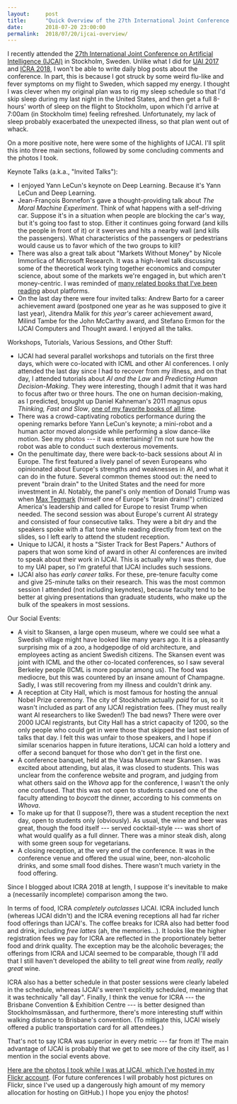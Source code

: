 ```yaml
---
layout:     post
title:      "Quick Overview of the 27th International Joint Conference on Artificial Intelligence (IJCAI), with Photos"
date:       2018-07-20 23:00:00
permalink:  2018/07/20/ijcai-overview/
---
```


I recently attended the [27th International Joint Conference on Artificial
Intelligence (IJCAI)][1] in Stockholm, Sweden. Unlike what I did for [UAI
2017][3] and [ICRA 2018][4], I won't be able to write daily blog posts about the
conference. In part, this is because I got struck by some weird flu-like and
fever symptoms on my flight to Sweden, which sapped my energy. I thought I was
clever when my original plan was to rig my sleep schedule so that I'd skip sleep
during my last night in the United States, and then get a full 8-hours' worth of
sleep on the flight to Stockholm, upon which I'd arrive at 7:00am (in Stockholm
time) feeling refreshed. Unfortunately, my lack of sleep probably exacerbated
the unexpected illness, so that plan went out of whack.

On a more positive note, here were some of the highlights of IJCAI. I'll split
this into three main sections, followed by some concluding comments and the
photos I took.

Keynote Talks (a.k.a., "Invited Talks"):

- I enjoyed Yann LeCun's keynote on Deep Learning. Because it's Yann LeCun and
  Deep Learning.
- Jean-François Bonnefon's gave a thought-providing talk about *The Moral
  Machine Experiment*. Think of what happens with a self-driving car. Suppose
  it's in a situation when people are blocking the car's way, but it's going too
  fast to stop. Either it continues going forward (and kills the people in front
  of it) or it swerves and hits a nearby wall (and kills the passengers). What
  characteristics of the passengers or pedestrians would cause us to favor which
  of the two groups to kill?
- There was also a great talk about "Markets Without Money" by Nicole Immorlica
  of Microsoft Research. It was a high-level talk discussing some of the
  theoretical work tying together economics and computer science, about some of
  the markets we're engaged in, but which aren't money-centric. I was reminded
  of [many related books that I've been reading][6] about platforms.
- On the last day there were four invited talks: Andrew Barto for a career
  achievement award (postponed one year as he was supposed to give it last
  year), Jitendra Malik for *this year's* career achievement award, Milind Tambe
  for the John McCarthy award, and Stefano Ermon for the IJCAI Computers and
  Thought award. I enjoyed all the talks.

Workshops, Tutorials, Various Sessions, and Other Stuff:

- IJCAI had several parallel workshops and tutorials on the first three days,
  which were co-located with ICML and other AI conferences. I only attended the
  last day since I had to recover from my illness, and on that day, I attended
  tutorials about *AI and the Law* and *Predicting Human Decision-Making*. They
  were interesting, though I admit that it was hard to focus after two or three
  hours. The one on human decision-making, as I predicted, brought up Daniel
  Kahneman's 2011 magnus opus *Thinking, Fast and Slow*, [one of my favorite
  books of all time][6].
- There was a crowd-captivating robotics performance during the opening remarks
  before Yann LeCun's keynote; a mini-robot and a human actor moved alongside
  while performing a slow dance-like motion.  See my photos --- it was
  entertaining! I'm not sure how the robot was able to conduct such dexterous
  movements.
- On the penultimate day, there were back-to-back sessions about AI in Europe.
  The first featured a lively panel of seven Europeans who opinionated about
  Europe's strengths and weaknesses in AI, and what it can do in the future.
  Several common themes stood out: the need to prevent "brain drain" to the
  United States and the need for more investment in AI. Notably, the panel's
  only mention of Donald Trump was when [Max Tegmark][7] (himself one of
  Europe's "brain drains!") criticized America's leadership and called for
  Europe to resist Trump when needed. The second session was about Europe's
  current AI strategy and consisted of four consecutive talks. They were a bit
  dry and the speakers spoke with a flat tone while reading directly from text
  on the slides, so I left early to attend the student reception.
- Unique to IJCAI, it hosts a "Sister Track for Best Papers." Authors of papers
  that won some kind of award in other AI conferences are invited to speak about
  their work in IJCAI. This is actually why I was there, due to my UAI paper, so
  I'm grateful that IJCAI includes such sessions.
- IJCAI also has *early career talks*. For these, pre-tenure faculty come and
  give 25-minute talks on their research. This was the most common session I
  attended (not including keynotes), because faculty tend to be better at giving
  presentations than graduate students, who make up the bulk of the speakers in
  most sessions.

Our Social Events:

- A visit to Skansen, a large open museum, where we could see what a Swedish
  village might have looked like many years ago. It is a pleasantly surprising
  mix of a zoo, a hodgepodge of old architecture, and employees acting as
  ancient Swedish citizens. The Skansen event was joint with ICML and the other
  co-located conferences, so I saw several Berkeley people (ICML is more popular
  among us).  The food was mediocre, but this was countered by an insane amount
  of Champagne. Sadly, I was still recovering from my illness and couldn't drink
  any.
- A reception at City Hall, which is most famous for hosting the annual Nobel
  Prize ceremony.  The city of Stockholm actually *paid* for us, so it wasn't
  included as part of any IJCAI registration fees. (They must really want AI
  researchers to like Sweden!) The bad news? There were over 2000 IJCAI
  registrants, but City Hall has a strict capacity of 1200, so the only people
  who could get in were those that skipped the last session of talks that day. I
  felt this was unfair to those speakers, and I hope if similar scenarios happen
  in future iterations, IJCAI can hold a lottery and offer a second banquet for
  those who don't get in the first one.
- A conference banquet, held at the Vasa Museum near Skansen. I was excited
  about attending, but alas, it was closed to students. This was unclear from
  the conference website and program, and judging from what others said on the
  *Whova* app for the conference, I wasn't the only one confused. That this was
  not open to students caused one of the faculty attending to *boycott* the
  dinner, according to his comments on *Whova*.
- To make up for that (I suppose?), there was a student reception the next day,
  open to students only (obviously). As usual, the wine and beer was great,
  though the food itself --- served cocktail-style --- was short of what would
  qualify as a full dinner. There was a minor steak dish, along with some green
  soup for vegetarians.
- A closing reception, at the very end of the conference. It was in the
  conference venue and offered the usual wine, beer, non-alcoholic drinks, and
  some small food dishes. There wasn't much variety in the food offering.

Since I blogged about ICRA 2018 at length, I suppose it's inevitable to make
a (necessarily incomplete) comparison among the two. 

In terms of food, ICRA *completely outclasses* IJCAI. ICRA included lunch
(whereas IJCAI didn't) and the ICRA evening receptions all had far richer food
offerings than IJCAI's.  The coffee breaks for ICRA also had better food and
drink, including *free lattes* (ah, the memories...).  It looks like the higher
registration fees we pay for ICRA are reflected in the proportionately better
food and drink quality. The exception may be the alcoholic beverages; the
offerings from ICRA and IJCAI seemed to be comparable, though I'll add that I
still haven't developed the ability to tell *great* wine from *really, really
great* wine.

ICRA also has a better schedule in that poster sessions were clearly labeled in
the schedule, whereas IJCAI's weren't explicitly scheduled, meaning that it was
technically "all day". Finally, I think the venue for ICRA --- the Brisbane
Convention & Exhibition Centre --- is better designed than Stockholmsmässan, and
furthermore, there's more interesting stuff within walking distance to
Brisbane's convention. (To mitigate this, IJCAI wisely offered a public
transportation card for all attendees.)

That's not to say ICRA was superior in every metric --- far from it! The main
advantage of IJCAI is probably that we get to see more of the city itself, as I
mention in the social events above.

[Here are the photos I took while I was at IJCAI, which I've hosted in my Flickr
account][5]. (For future conferences I will probably host pictures on Flickr,
since I've used up a dangerously high amount of my memory allocation for hosting
on GitHub.) I hope you enjoy the photos!

[1]:https://www.ijcai-18.org/
[2]:https://danieltakeshi.github.io/archive.html
[3]:https://danieltakeshi.github.io/2017/08/11/prelude-to-uai-day-0-of-5/
[4]:https://danieltakeshi.github.io/2018/05/22/icra-day0/
[5]:https://www.flickr.com/gp/155540144@N03/M3sC6b
[6]:https://danieltakeshi.github.io/2017/12/27/all-the-books-i-read-in-2017-plus-my-thoughts-long
[7]:http://space.mit.edu/home/tegmark/
